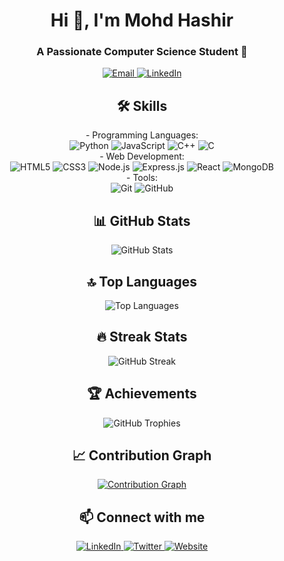 <h1 align="center">Hi 👋, I'm Mohd Hashir</h1>
<h3 align="center">A Passionate Computer Science Student 🚀</h3>

<p align="center">
  <a href="mailto:esport.py.m45@gmail.com">
    <img src="https://img.shields.io/badge/Email-esport.py.m45@gmail.com-blue?logo=gmail" alt="Email" />
  </a>
  <a href="https://linkedin.com/in/mohd-hashir">
    <img src="https://img.shields.io/badge/LinkedIn-mohd_hashir-blue?logo=linkedin" alt="LinkedIn" />
  </a>
</p>

<h2 align="center">🛠 Skills</h2>
<p align="center">
  - Programming Languages: <br> 
  <img src="https://img.shields.io/badge/Python-3776AB?style=for-the-badge&logo=python&logoColor=white" alt="Python" />
  <img src="https://img.shields.io/badge/JavaScript-323330?style=for-the-badge&logo=javascript&logoColor=F7DF1E" alt="JavaScript" />
  <img src="https://img.shields.io/badge/C++-00599C?style=for-the-badge&logo=c%2B%2B&logoColor=white" alt="C++" />
  <img src="https://img.shields.io/badge/C-A8B9CC?style=for-the-badge&logo=c&logoColor=white" alt="C" /><br>
  - Web Development: <br>
  <img src="https://img.shields.io/badge/HTML5-E34F26?style=for-the-badge&logo=html5&logoColor=white" alt="HTML5" />
  <img src="https://img.shields.io/badge/CSS3-1572B6?style=for-the-badge&logo=css3&logoColor=white" alt="CSS3" />
  <img src="https://img.shields.io/badge/Node.js-339933?style=for-the-badge&logo=nodedotjs&logoColor=white" alt="Node.js" />
  <img src="https://img.shields.io/badge/Express.js-000000?style=for-the-badge&logo=express&logoColor=white" alt="Express.js" />
  <img src="https://img.shields.io/badge/React-61DAFB?style=for-the-badge&logo=react&logoColor=white" alt="React" />
  <img src="https://img.shields.io/badge/MongoDB-47A248?style=for-the-badge&logo=mongodb&logoColor=white" alt="MongoDB" /><br>
  - Tools: <br>
  <img src="https://img.shields.io/badge/Git-F05032?style=for-the-badge&logo=git&logoColor=white" alt="Git" />
  <img src="https://img.shields.io/badge/GitHub-181717?style=for-the-badge&logo=github&logoColor=white" alt="GitHub" />
</p>

<h2 align="center">📊 GitHub Stats</h2>
<p align="center">
  <img src="https://github-readme-stats.vercel.app/api?username=hashir-mohd&show_icons=true&theme=radical" alt="GitHub Stats" />
</p>

<h2 align="center">🔝 Top Languages</h2>
<p align="center">
  <img src="https://github-readme-stats.vercel.app/api/top-langs/?username=hashir-mohd&layout=compact&theme=radical&langs_count=8&hide=less,scss" alt="Top Languages" />
</p>

<h2 align="center">🔥 Streak Stats</h2>
<p align="center">
  <img src="https://github-readme-streak-stats.herokuapp.com/?user=hashir-mohd&theme=radical" alt="GitHub Streak" />
</p>

<h2 align="center">🏆 Achievements</h2>
<p align="center">
  <img src="https://github-profile-trophy.vercel.app/?username=hashir-mohd&theme=radical" alt="GitHub Trophies" />
</p>

<h2 align="center">📈 Contribution Graph</h2>
<p align="center">
  <a href="https://github.com/ashutosh00710/github-readme-activity-graph">
    <img src="https://github-readme-activity-graph.vercel.app/graph?username=hashir-mohd&theme=react-dark" alt="Contribution Graph" />
  </a>
</p>

<h2 align="center">📫 Connect with me</h2>
<p align="center">
  <a href="https://linkedin.com/in/mohd-hashir">
    <img src="https://img.shields.io/badge/LinkedIn-0077B5?style=for-the-badge&logo=linkedin&logoColor=white" alt="LinkedIn" />
  </a>
  <a href="https://twitter.com/yourprofile">
    <img src="https://img.shields.io/badge/Twitter-1DA1F2?style=for-the-badge&logo=twitter&logoColor=white" alt="Twitter" />
  </a>
  <a href="https://yourwebsite.com">
    <img src="https://img.shields.io/badge/Website-000000?style=for-the-badge&logo=About.me&logoColor=white" alt="Website" />
  </a>
</p>
